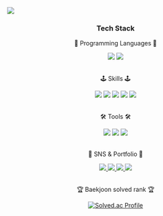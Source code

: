 <div align>
	<img src="https://capsule-render.vercel.app/api?type=venom&color=gradient&height=200&section=header&text=Muchan's%20Github!&fontSize=90" />	
</div>
<div align=center>
	<h3> Tech Stack </h3>
	<p> 🐥 Programming Languages 🐥</p>
</div>
<div align="center">
	<img src="https://img.shields.io/badge/Swift-FF3633?style=flat&logo=Swift&logoColor=white" />
 	<img src="https://img.shields.io/badge/Python-3776AB?style=flat&logo=Python&logoColor=white" />
</div>
<br>
<div align=center>
	<p>🕹️  Skills 🕹️</p>
</div>
<div align=center>
	<img src="https://img.shields.io/badge/AWS-FF9900?style=flat&logo=AmazonAWS&logoColor=white" />
 	<img src="https://img.shields.io/badge/fastapi-009688?style=flat&logo=fastAPI&logoColor=white" />
  	<img src="https://img.shields.io/badge/django-092E20?style=flat&logo=Django&logoColor=white" />
	<img src="https://img.shields.io/badge/Firebase-FFCA28?style=flat&logo=Firebase&logoColor=white" />
	<img src="https://img.shields.io/badge/SQLite-003B57?style=flat&logo=SQLite&logoColor=white" />
</div>
<br>
<div align=center>
	<p> 🛠 Tools 🛠</p>
    	<img src="https://img.shields.io/badge/Xcode-147EFB?style=flat&logo=Xcode&logoColor=white" />
        <img src="https://img.shields.io/badge/Visual Studio Code-007ACC?style=flat&logo=VisualStudioCode&logoColor=white" />
	<img src="https://img.shields.io/badge/Github-181717?style=flat&logo=Github&logoColor=white" />
</div>
<br>
<div align=center>
	<p>🎨 SNS & Portfolio 🎨</p>
</div>
<div align=center>
	<a href="https://link">
		<img src="https://img.shields.io/badge/Portfolio-FF3633?style=flat&logo=Micro.blog&logoColor=white" />
	</a>
	<a href="https://link">
		<img src="https://img.shields.io/badge/Blog-FF9800?style=flat&logo=Blogger&logoColor=white" />
	</a>
	<a href="mailto:mckimbiz@gmail.com">
		<img src="https://img.shields.io/badge/Mail-30B980?style=flat&logo=Gmail&logoColor=white" />
	</a>
	<a href="https://link">
		<img src="https://img.shields.io/badge/Notion-000000?style=flat&logo=Notion&logoColor=white" />
	</a>
	<br>
</div>
<div align=center>
<br>
<p>🏆 Baekjoon solved rank 🏆</p>
	
[![Solved.ac Profile](http://mazassumnida.wtf/api/v2/generate_badge?boj=mckimbiz)](https://solved.ac/mckimbiz)
</div>
<br>

